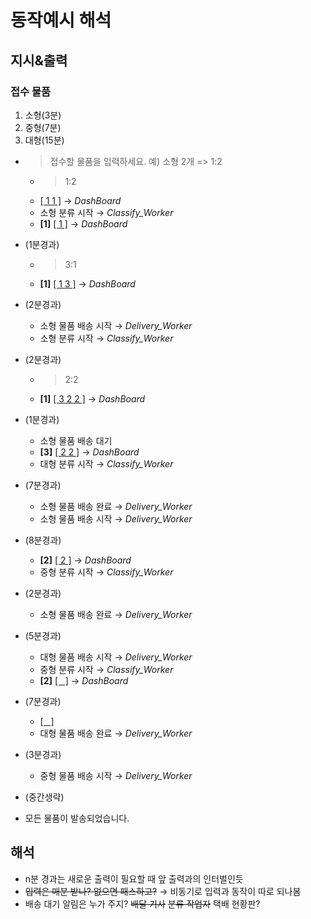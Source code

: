 # 동작예시 해석

## 지시&출력

### 접수 물품

1. 소형(3분)
2. 중형(7분)
3. 대형(15분)

-   > 접수할 물품을 입력하세요. 예) 소형 2개 => 1:2

    -   > 1:2
    -   <U>[ 1 1 ]</U> &rarr; _DashBoard_
    -   소형 분류 시작 &rarr; _Classify_Worker_
    -   **[1]** <U>[ 1 ]</U> &rarr; _DashBoard_

-   (1분경과)

    -   > 3:1
    -   **[1]** <U>[ 1 3 ]</U> &rarr; _DashBoard_

-   (2분경과)

    -   소형 물품 배송 시작 &rarr; _Delivery_Worker_
    -   소형 분류 시작 &rarr; _Classify_Worker_

-   (2분경과)

    -   > 2:2
    -   **[1]** <U>[ 3 2 2 ]</U> &rarr; _DashBoard_

-   (1분경과)

    -   소형 물품 배송 대기
    -   **[3]** <U>[ 2 2 ]</U> &rarr; _DashBoard_
    -   대형 분류 시작 &rarr; _Classify_Worker_

-   (7분경과)

    -   소형 물품 배송 완료 &rarr; _Delivery_Worker_
    -   소형 물품 배송 시작 &rarr; _Delivery_Worker_

-   (8분경과)

    -   **[2]** <U>[ 2 ]</U> &rarr; _DashBoard_
    -   중형 분류 시작 &rarr; _Classify_Worker_

-   (2분경과)

    -   소형 물품 배송 완료 &rarr; _Delivery_Worker_

-   (5분경과)

    -   대형 물품 배송 시작 &rarr; _Delivery_Worker_
    -   중형 분류 시작 &rarr; _Classify_Worker_
    -   **[2]** <U>[&nbsp;&nbsp;&nbsp;]</U> &rarr; _DashBoard_

-   (7분경과)

    -   <U>[&nbsp;&nbsp;&nbsp;]</U>
    -   대형 물품 배송 완료 &rarr; _Delivery_Worker_

-   (3분경과)

    -   중형 물품 배송 시작 &rarr; _Delivery_Worker_

-   (중간생략)
-   모든 물품이 발송되었습니다.

## 해석

-   n분 경과는 새로운 출력이 필요할 때 앞 출력과의 인터벌인듯
-   ~~입력은 매분 받나? 없으면 패스하고?~~ &rarr; 비동기로 입력과 동작이 따로 되나봄
-   배송 대기 알림은 누가 주지? ~~배달 기사~~ ~~분류 작업자~~ 택배 현황판?
